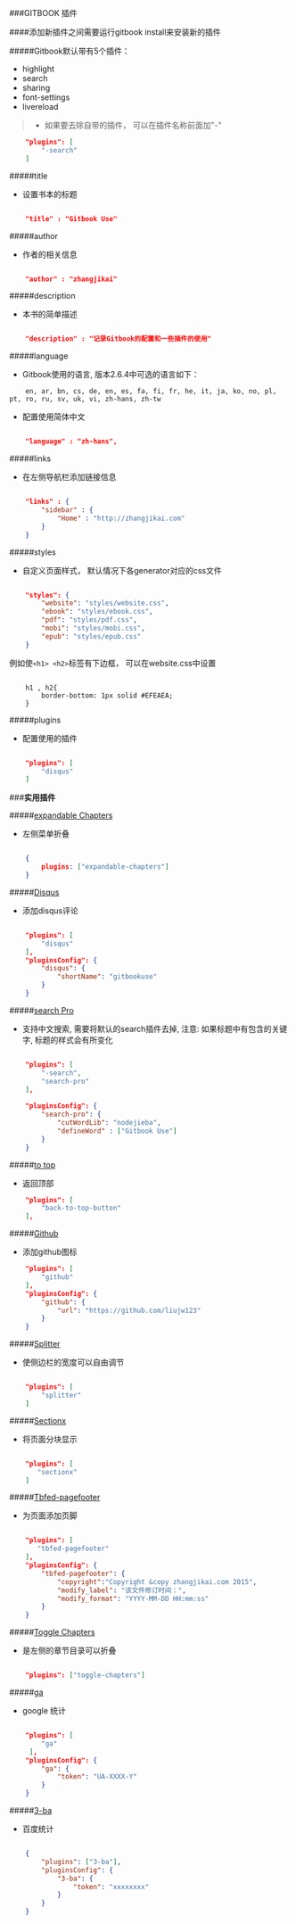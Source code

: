 ###GITBOOK 插件


####添加新插件之间需要运行gitbook install来安装新的插件

#####Gitbook默认带有5个插件： 

* highlight 
* search  
* sharing  
* font-settings 
* livereload    
>+ 如果要去除自带的插件， 可以在插件名称前面加"-"   

```json
	"plugins": [
	    "-search"
	]
```

#####title

* 设置书本的标题

```json

	"title" : "Gitbook Use"

```

#####author

* 作者的相关信息

```json

	"author" : "zhangjikai"

```


#####description

* 本书的简单描述

```json

	"description" : "记录Gitbook的配置和一些插件的使用"

```


#####language

* Gitbook使用的语言, 版本2.6.4中可选的语言如下：

```
	en, ar, bn, cs, de, en, es, fa, fi, fr, he, it, ja, ko, no, pl, pt, ro, ru, sv, uk, vi, zh-hans, zh-tw
```


* 配置使用简体中文

```json

	"language" : "zh-hans",

```



#####links

* 在左侧导航栏添加链接信息

```json

	"links" : {
	    "sidebar" : {
	        "Home" : "http://zhangjikai.com"
	    }
	}

```


#####styles

* 自定义页面样式， 默认情况下各generator对应的css文件

```json

	"styles": {
	    "website": "styles/website.css",
	    "ebook": "styles/ebook.css",
	    "pdf": "styles/pdf.css",
	    "mobi": "styles/mobi.css",
	    "epub": "styles/epub.css"
	}

```

例如使`<h1> <h2>`标签有下边框， 可以在website.css中设置

```

	h1 , h2{
	    border-bottom: 1px solid #EFEAEA;
	}

```


#####plugins
* 配置使用的插件

```json

	"plugins": [
	    "disqus"
	]

```


###**实用插件**


#####[expandable Chapters](https://plugins.gitbook.com/plugin/expandable-chapters)

* 左侧菜单折叠

```json

	{
	    plugins: ["expandable-chapters"]
	}

```

#####[Disqus](https://plugins.gitbook.com/plugin/disqus)

* 添加disqus评论

```json

	"plugins": [
	    "disqus"
	],
	"pluginsConfig": {
	    "disqus": {
	        "shortName": "gitbookuse"
	    }
	}

```

#####[search Pro](https://plugins.gitbook.com/plugin/search-pro)
* 支持中文搜索, 需要将默认的search插件去掉, 注意: 如果标题中有包含的关键字, 标题的样式会有所变化 

```json

	"plugins": [
	    "-search",
	    "search-pro"
	],
	
	"pluginsConfig": {
	    "search-pro": {
	        "cutWordLib": "nodejieba",
	        "defineWord" : ["Gitbook Use"]
	    }
	}

```

#####[to top](https://plugins.gitbook.com/plugin/back-to-top-button)

* 返回顶部

```json
	"plugins": [
	    "back-to-top-button"
	],
```

#####[Github](https://plugins.gitbook.com/plugin/github)

* 添加github图标 

```json	
	"plugins": [ 
	    "github" 
	],
	"pluginsConfig": {
	    "github": {
	        "url": "https://github.com/liujw123"
	    }
	}
```

#####[Splitter](https://plugins.gitbook.com/plugin/splitter)

* 使侧边栏的宽度可以自由调节

```json

	"plugins": [
	    "splitter"
	]

```

#####[Sectionx](https://plugins.gitbook.com/plugin/sectionx)

* 将页面分块显示 

```json

	"plugins": [
	   "sectionx"
	]

```

#####[Tbfed-pagefooter](https://plugins.gitbook.com/plugin/tbfed-pagefooter)

* 为页面添加页脚 

```json

	"plugins": [
	   "tbfed-pagefooter"
	],
	"pluginsConfig": {
	    "tbfed-pagefooter": {
	        "copyright":"Copyright &copy zhangjikai.com 2015",
	        "modify_label": "该文件修订时间：",
	        "modify_format": "YYYY-MM-DD HH:mm:ss"
	    }
	}

```


#####[Toggle Chapters](https://plugins.gitbook.com/plugin/toggle-chapters)

* 是左侧的章节目录可以折叠 

```json

	"plugins": ["toggle-chapters"]

```


#####[ga](https://plugins.gitbook.com/plugin/ga)

* google 统计 

```json

	"plugins": [
	    "ga"
	 ],
	"pluginsConfig": {
	    "ga": {
	        "token": "UA-XXXX-Y"
	    }
	}

```


#####[3-ba](https://plugins.gitbook.com/plugin/3-ba)

* 百度统计 

```json

	{
		"plugins": ["3-ba"],
		"pluginsConfig": {
			"3-ba": {
				"token": "xxxxxxxx"
			}
		}
	}

```